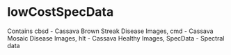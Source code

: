# lowCostSpecData
Contains 
cbsd - Cassava Brown Streak Disease Images,
cmd  - Cassava Mosaic Disease Images,
hlt  - Cassava Healthy  Images,
SpecData - Spectral data
